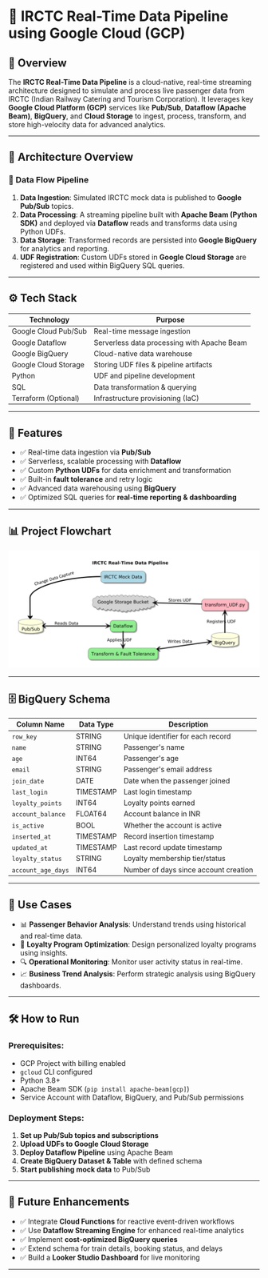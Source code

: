 # 🚄 IRCTC Real-Time Data Pipeline using Google Cloud (GCP)

## 📢 Overview
The **IRCTC Real-Time Data Pipeline** is a cloud-native, real-time streaming architecture designed to simulate and process live passenger data from IRCTC (Indian Railway Catering and Tourism Corporation). It leverages key **Google Cloud Platform (GCP)** services like **Pub/Sub**, **Dataflow (Apache Beam)**, **BigQuery**, and **Cloud Storage** to ingest, process, transform, and store high-velocity data for advanced analytics.

---

## 📁 Architecture Overview

### 🔹 Data Flow Pipeline

1. **Data Ingestion**: Simulated IRCTC mock data is published to **Google Pub/Sub** topics.
2. **Data Processing**: A streaming pipeline built with **Apache Beam (Python SDK)** and deployed via **Dataflow** reads and transforms data using Python UDFs.
3. **Data Storage**: Transformed records are persisted into **Google BigQuery** for analytics and reporting.
4. **UDF Registration**: Custom UDFs stored in **Google Cloud Storage** are registered and used within BigQuery SQL queries.

---

## ⚙️ Tech Stack

| Technology             | Purpose                                 |
|------------------------|------------------------------------------|
| Google Cloud Pub/Sub   | Real-time message ingestion              |
| Google Dataflow        | Serverless data processing with Apache Beam |
| Google BigQuery        | Cloud-native data warehouse              |
| Google Cloud Storage   | Storing UDF files & pipeline artifacts   |
| Python                 | UDF and pipeline development             |
| SQL                    | Data transformation & querying           |
| Terraform (Optional)   | Infrastructure provisioning (IaC)        |

---

## 🚀 Features

- ✅ Real-time data ingestion via **Pub/Sub**
- ✅ Serverless, scalable processing with **Dataflow**
- ✅ Custom **Python UDFs** for data enrichment and transformation
- ✅ Built-in **fault tolerance** and retry logic
- ✅ Advanced data warehousing using **BigQuery**
- ✅ Optimized SQL queries for **real-time reporting & dashboarding**

---

## 📊 Project Flowchart

![IRCTC Data Pipeline Flowchart](./IRCTC%20Flowchart.png)

---

## 🗄️ BigQuery Schema

| Column Name       | Data Type  | Description                          |
|-------------------|------------|--------------------------------------|
| `row_key`         | STRING     | Unique identifier for each record    |
| `name`            | STRING     | Passenger's name                     |
| `age`             | INT64      | Passenger's age                      |
| `email`           | STRING     | Passenger's email address            |
| `join_date`       | DATE       | Date when the passenger joined       |
| `last_login`      | TIMESTAMP  | Last login timestamp                 |
| `loyalty_points`  | INT64      | Loyalty points earned                |
| `account_balance` | FLOAT64    | Account balance in INR               |
| `is_active`       | BOOL       | Whether the account is active        |
| `inserted_at`     | TIMESTAMP  | Record insertion timestamp           |
| `updated_at`      | TIMESTAMP  | Last record update timestamp         |
| `loyalty_status`  | STRING     | Loyalty membership tier/status       |
| `account_age_days`| INT64      | Number of days since account creation|

---

## 🎯 Use Cases

- 📊 **Passenger Behavior Analysis**: Understand trends using historical and real-time data.
- 🎁 **Loyalty Program Optimization**: Design personalized loyalty programs using insights.
- 🔍 **Operational Monitoring**: Monitor user activity status in real-time.
- 📈 **Business Trend Analysis**: Perform strategic analysis using BigQuery dashboards.

---

## 🛠️ How to Run

### Prerequisites:
- GCP Project with billing enabled
- `gcloud` CLI configured
- Python 3.8+
- Apache Beam SDK (`pip install apache-beam[gcp]`)
- Service Account with Dataflow, BigQuery, and Pub/Sub permissions

### Deployment Steps:
1. **Set up Pub/Sub topics and subscriptions**
2. **Upload UDFs to Google Cloud Storage**
3. **Deploy Dataflow Pipeline** using Apache Beam
4. **Create BigQuery Dataset & Table** with defined schema
5. **Start publishing mock data** to Pub/Sub

---

## 📝 Future Enhancements

- ✅ Integrate **Cloud Functions** for reactive event-driven workflows
- ✅ Use **Dataflow Streaming Engine** for enhanced real-time analytics
- ✅ Implement **cost-optimized BigQuery queries**
- ✅ Extend schema for train details, booking status, and delays
- ✅ Build a **Looker Studio Dashboard** for live monitoring

---